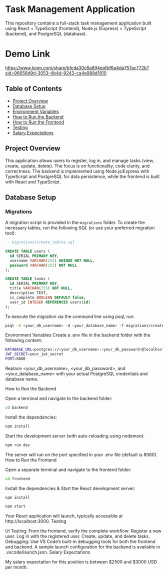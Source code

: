 # Task Management Application

This repository contains a full-stack task management application built using React + TypeScript (frontend), Node.js (Express) + TypeScript (backend), and PostgreSQL (database).
# Demo Link

https://www.loom.com/share/bfcda30c8a894eafbf6a4da757ac772b?sid=96658d9d-3053-4b4d-9243-ca4e988d1810

## Table of Contents
- [Project Overview](#project-overview)
- [Database Setup](#database-setup)
- [Environment Variables](#environment-variables)
- [How to Run the Backend](#how-to-run-the-backend)
- [How to Run the Frontend](#how-to-run-the-frontend)
- [Testing](#testing)
- [Salary Expectations](#salary-expectations)

## Project Overview
This application allows users to register, log in, and manage tasks (view, create, update, delete). The focus is on functionality, code clarity, and correctness. The backend is implemented using Node.js/Express with TypeScript and PostgreSQL for data persistence, while the frontend is built with React and TypeScript.

## Database Setup

### Migrations
A migration script is provided in the `migrations` folder. To create the necessary tables, run the following SQL (or use your preferred migration tool):

```sql
-- migrations/create_tables.sql

CREATE TABLE users (
  id SERIAL PRIMARY KEY,
  username VARCHAR(255) UNIQUE NOT NULL,
  password VARCHAR(255) NOT NULL
);

CREATE TABLE tasks (
  id SERIAL PRIMARY KEY,
  title VARCHAR(255) NOT NULL,
  description TEXT,
  is_complete BOOLEAN DEFAULT false,
  user_id INTEGER REFERENCES users(id)
);
```

To execute the migration via the command line using psql, run:
```bash
psql -U <your_db_username> -d <your_database_name> -f migrations/create_tables.sql
```
Environment Variables
Create a .env file in the backend folder with the following content:
```bash
DATABASE_URL=postgres://<your_db_username>:<your_db_password>@localhost:5432/<your_database_name>
JWT_SECRET=your_jwt_secret
PORT=8080
```
Replace <your_db_username>, <your_db_password>, and <your_database_name> with your actual PostgreSQL credentials and database name.

How to Run the Backend

Open a terminal and navigate to the backend folder:
```bash
cd backend
```
Install the dependencies:
```bash
npm install
```
Start the development server (with auto-reloading using nodemon):
```bash
npm run dev
```
The server will run on the port specified in your .env file (default is 8080).
How to Run the Frontend

Open a separate terminal and navigate to the frontend folder:
```bash
cd frontend
```
Install the dependencies & Start the React development server:
```bash
npm install

npm start
```
Your React application will launch, typically accessible at http://localhost:3000.
Testing


UI Testing:
From the frontend, verify the complete workflow:
Register a new user.
Log in with the registered user.
Create, update, and delete tasks.
Debugging:
Use VS Code’s built-in debugging tools for both the frontend and backend. A sample launch configuration for the backend is available in .vscode/launch.json.
Salary Expectations

My salary expectation for this position is between $2500 and $3000 USD per month.

